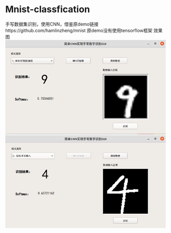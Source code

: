 # Mnist-classfication
手写数据集识别，使用CNN，借鉴原demo链接https://github.com/hamlinzheng/mnist
原demo没有使用tensorflow框架
效果图
![image](https://github.com/JamesDestiny/Mnist-classfication/blob/master/1.png)
![image](https://github.com/JamesDestiny/Mnist-classfication/blob/master/2.png)
